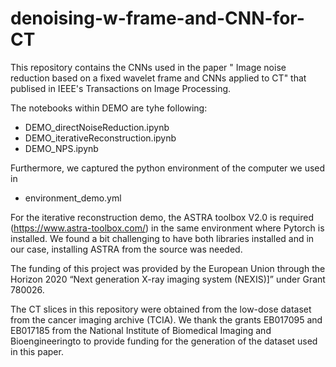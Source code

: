 # denoising-w-frame-and-CNN-for-CT
This repository contains the CNNs used in the paper " Image noise reduction based on a fixed wavelet frame and CNNs applied to CT" that publised in IEEE's Transactions on Image Processing.

The notebooks within DEMO are tyhe following:
* DEMO_directNoiseReduction.ipynb
* DEMO_iterativeReconstruction.ipynb
* DEMO_NPS.ipynb

Furthermore, we captured the python environment of the computer we used in 
* environment_demo.yml

For the iterative reconstruction demo, the ASTRA toolbox V2.0 is required (https://www.astra-toolbox.com/) in the same environment where Pytorch is installed. We found a bit challenging to have both libraries installed and in our case, installing ASTRA from the source was needed.

The funding of this project was provided by the European Union through the Horizon 2020 “Next generation X-ray imaging system (NEXIS)]” under Grant 780026. 

The CT slices in this repository were obtained from the low-dose dataset from the cancer imaging archive (TCIA). We thank the  grants EB017095 and EB017185  from  the National Institute of Biomedical Imaging and Bioengineeringto to provide funding for the generation of the dataset used in this paper.
